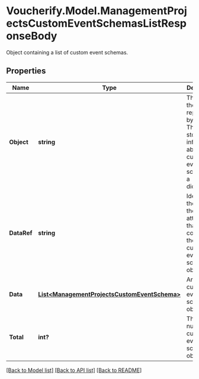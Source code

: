 # Voucherify.Model.ManagementProjectsCustomEventSchemasListResponseBody
Object containing a list of custom event schemas.

## Properties

Name | Type | Description | Notes
------------ | ------------- | ------------- | -------------
**Object** | **string** | The type of the object represented by JSON. This object stores information about the custom event schemas in a dictionary. | [optional] 
**DataRef** | **string** | Identifies the name of the attribute that contains the array of custom event schema objects. | [optional] 
**Data** | [**List&lt;ManagementProjectsCustomEventSchema&gt;**](ManagementProjectsCustomEventSchema.md) | Array of custom event schema objects. | [optional] 
**Total** | **int?** | The total number of custom event schema objects. | [optional] 

[[Back to Model list]](../README.md#documentation-for-models) [[Back to API list]](../README.md#documentation-for-api-endpoints) [[Back to README]](../README.md)

